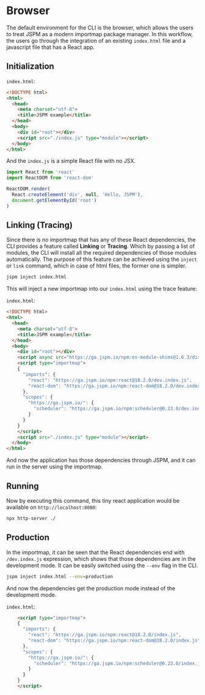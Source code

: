 # Browser
The default environment for the CLI is the browser, which allows the users to
treat JSPM as a modern importmap package manager.
In this workflow, the users go through the integration of an existing `index.html`
file and a javascript file that has a React app.

## Initialization

`index.html`:
```html
<!DOCTYPE html>
<html>
  <head>
    <meta charset="utf-8">
    <title>JSPM example</title>
  </head>
  <body>
    <div id="root"></div>
    <script src="./index.js" type="module"></script>
  </body>
</html>
```
And the `index.js` is a simple React file with no JSX.
```js
import React from 'react'
import ReactDOM from 'react-dom'

ReactDOM.render(
  React.createElement('div', null, 'Hello, JSPM'),
  document.getElementById('root')
)
```

## Linking (Tracing)

Since there is no importmap that has any of these React dependencies, the CLI provides a
feature called **Linking** or **Tracing**. Which by passing a list of modules,
the CLI will install all the required dependencies of those modules
automatically.
The purpose of this feature can be achieved using the `inject` or `link`
command, which in case of html files, the former one is simpler.
```sh
jspm inject index.html
```
This will inject a new importmap into our `index.html` using the trace feature:

`index.html`:
```html
<!DOCTYPE html>
<html>
  <head>
    <meta charset="utf-8">
    <title>JSPM example</title>
  </head>
  <body>
    <div id="root"></div>
    <script async src="https://ga.jspm.io/npm:es-module-shims@1.6.3/dist/es-module-shims.js" crossorigin="anonymous"></script>
    <script type="importmap">
    {
      "imports": {
        "react": "https://ga.jspm.io/npm:react@18.2.0/dev.index.js",
        "react-dom": "https://ga.jspm.io/npm:react-dom@18.2.0/dev.index.js"
      },
      "scopes": {
        "https://ga.jspm.io/": {
          "scheduler": "https://ga.jspm.io/npm:scheduler@0.23.0/dev.index.js"
        }
      }
    }
    </script>
    <script src="./index.js" type="module"></script>
  </body>
</html>
```
And now the application has those dependencies through JSPM, and it can run in
the server using the importmap.

## Running

Now by executing this command, this tiny react application would be available on
`http://localhost:8080`:

```sh
npx http-server ./
```

## Production

In the importmap, it can be seen that the React dependencies end with
`/dev.index.js` expression, which shows that those dependencies are in the
development mode. It can be easily switched using the `--env` flag in the CLI.
```sh
jspm inject index.html --env=production
```

And now the dependencies get the production mode instead of the development
mode.

`index.html`:
```html
    <script type="importmap">
    {
      "imports": {
        "react": "https://ga.jspm.io/npm:react@18.2.0/index.js",
        "react-dom": "https://ga.jspm.io/npm:react-dom@18.2.0/index.js"
      },
      "scopes": {
        "https://ga.jspm.io/": {
          "scheduler": "https://ga.jspm.io/npm:scheduler@0.23.0/index.js"
        }
      }
    }
    </script>
```
